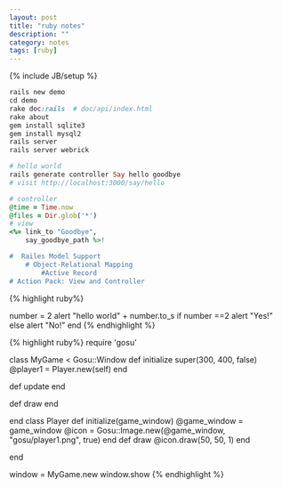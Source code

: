 ```yaml
---
layout: post
title: "ruby notes"
description: ""
category: notes
tags: [ruby]
---
```

{% include JB/setup %}
```ruby
rails new demo
cd demo
rake doc:rails  # doc/api/index.html
rake about
gem install sqlite3
gem install mysql2
rails server
rails server webrick

# hello world
rails generate controller Say hello goodbye
# visit http://localhost:3000/say/hello

# controller
@time = Time.now
@files = Dir.glob('*')
# view
<%= link_to "Goodbye",
    say_goodbye_path %>!

#  Railes Model Support
    # Object-Relational Mapping
        #Active Record
# Action Pack: View and Controller
```

{% highlight ruby%}

number = 2
alert "hello world" + number.to_s
if number ==2
    alert "Yes!"
else
    alert "No!"
end
{% endhighlight %}

{% highlight ruby%}
require 'gosu'

class MyGame < Gosu::Window
  def initialize
    super(300, 400, false)
    @player1 = Player.new(self)
  end

  def update
  end

  def draw
  end

end
class Player
  def initialize(game_window)
    @game_window = game_window
    @icon = Gosu::Image.new(@game_window, "gosu/player1.png", true)
  end
  def draw
    @icon.draw(50, 50, 1)
  end
  
end

window = MyGame.new
window.show
{% endhighlight %}

